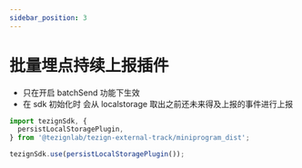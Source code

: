 ```yaml
---
sidebar_position: 3
---
```


# 批量埋点持续上报插件

- 只在开启 batchSend 功能下生效
- 在 sdk 初始化时 会从 localstorage 取出之前还未来得及上报的事件进行上报

```typescript
import tezignSdk, {
  persistLocalStoragePlugin,
} from '@tezignlab/tezign-external-track/miniprogram_dist';

tezignSdk.use(persistLocalStoragePlugin());
```
